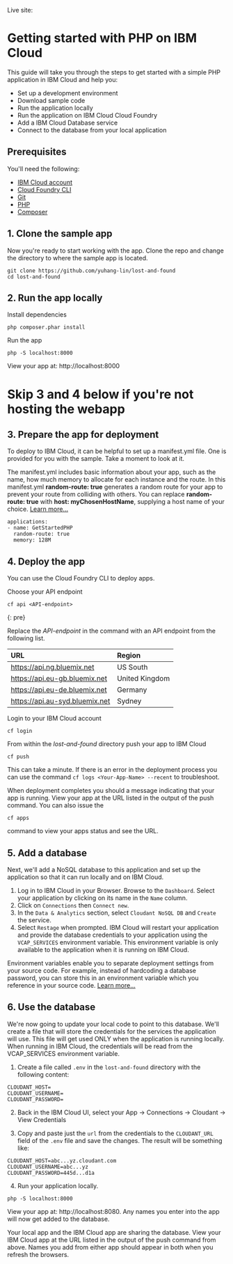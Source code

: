 Live site: <URL here when runtime is deployed>

# Getting started with PHP on IBM Cloud

This guide will take you through the steps to get started with a simple PHP application in IBM Cloud and help you:
- Set up a development environment
- Download sample code
- Run the application locally
- Run the application on IBM Cloud Cloud Foundry
- Add a IBM Cloud Database service
- Connect to the database from your local application

## Prerequisites

You'll need the following:
* [IBM Cloud account](https://console.ng.bluemix.net/registration/)
* [Cloud Foundry CLI](https://github.com/cloudfoundry/cli#downloads)
* [Git](https://git-scm.com/downloads)
* [PHP](http://php.net/downloads.php)
* [Composer](https://getcomposer.org/download/)

## 1. Clone the sample app

Now you're ready to start working with the app. Clone the repo and change the directory to where the sample app is located.
  ```
git clone https://github.com/yuhang-lin/lost-and-found
cd lost-and-found
  ```

## 2. Run the app locally

Install dependencies
```
php composer.phar install
```

Run the app
  ```
php -S localhost:8000
  ```

View your app at: http://localhost:8000

# Skip 3 and 4 below if you're not hosting the webapp

## 3. Prepare the app for deployment

To deploy to IBM Cloud, it can be helpful to set up a manifest.yml file. One is provided for you with the sample. Take a moment to look at it.

The manifest.yml includes basic information about your app, such as the name, how much memory to allocate for each instance and the route. In this manifest.yml **random-route: true** generates a random route for your app to prevent your route from colliding with others.  You can replace **random-route: true** with **host: myChosenHostName**, supplying a host name of your choice. [Learn more...](https://console.bluemix.net/docs/manageapps/depapps.html#appmanifest)
 ```
 applications:
 - name: GetStartedPHP
   random-route: true
   memory: 128M
 ```

## 4. Deploy the app

You can use the Cloud Foundry CLI to deploy apps.

Choose your API endpoint
   ```
cf api <API-endpoint>
   ```
   {: pre}

Replace the *API-endpoint* in the command with an API endpoint from the following list.

|URL                             |Region          |
|:-------------------------------|:---------------|
| https://api.ng.bluemix.net     | US South       |
| https://api.eu-gb.bluemix.net  | United Kingdom |
| https://api.eu-de.bluemix.net  | Germany        |
| https://api.au-syd.bluemix.net | Sydney         |

Login to your IBM Cloud account

   ```
cf login
   ```

From within the *lost-and-found* directory push your app to IBM Cloud
   ```
cf push
   ```

This can take a minute. If there is an error in the deployment process you can use the command `cf logs <Your-App-Name> --recent` to troubleshoot.

When deployment completes you should a message indicating that your app is running.  View your app at the URL listed in the output of the push command.  You can also issue the
  ```
cf apps
  ```
command to view your apps status and see the URL.

## 5. Add a database

Next, we'll add a NoSQL database to this application and set up the application so that it can run locally and on IBM Cloud.

1. Log in to IBM Cloud in your Browser. Browse to the `Dashboard`. Select your application by clicking on its name in the `Name` column.
2. Click on `Connections` then `Connect new`.
3. In the `Data & Analytics` section, select `Cloudant NoSQL DB` and `Create` the service.
4. Select `Restage` when prompted. IBM Cloud will restart your application and provide the database credentials to your application using the `VCAP_SERVICES` environment variable. This environment variable is only available to the application when it is running on IBM Cloud.

Environment variables enable you to separate deployment settings from your source code. For example, instead of hardcoding a database password, you can store this in an environment variable which you reference in your source code. [Learn more...](/docs/manageapps/depapps.html#app_env)

## 6. Use the database

We're now going to update your local code to point to this database. We'll create a file that will store the credentials for the services the application will use. This file will get used ONLY when the application is running locally. When running in IBM Cloud, the credentials will be read from the VCAP_SERVICES environment variable.

1. Create a file called `.env` in the `lost-and-found` directory with the following content:
  ```
  CLOUDANT_HOST=
  CLOUDANT_USERNAME=
  CLOUDANT_PASSWORD=
  ```

2. Back in the IBM Cloud UI, select your App -> Connections -> Cloudant -> View Credentials

3. Copy and paste just the `url` from the credentials to the `CLOUDANT_URL` field of the `.env` file and save the changes.  The result will be something like:
  ```
  CLOUDANT_HOST=abc...yz.cloudant.com
  CLOUDANT_USERNAME=abc...yz
  CLOUDANT_PASSWORD=445d...d1a
  ```

4. Run your application locally.
  ```
php -S localhost:8000
  ```

View your app at: http://localhost:8080. Any names you enter into the app will now get added to the database.

Your local app and  the IBM Cloud app are sharing the database.  View your IBM Cloud app at the URL listed in the output of the push command from above.  Names you add from either app should appear in both when you refresh the browsers.
